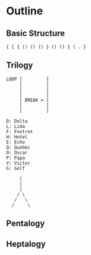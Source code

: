# Outline

## Basic Structure

`{ { { () () () } () () } ( . }`

## Trilogy

```
LOOP [         ]
     [         ]
     [         ]
     [         ]
     [ BREAK ∞ ]
     [         ]
     [         ]
```

```
D: Delta
L: Lima
F: Foxtrot
H: Hotel
E: Echo
Q: Quebec
O: Oscar
P: Papa
V: Victor
G: Golf
```

```
     |
     |
     |
    / \
   /   \
  /     \
```

## Pentalogy

## Heptalogy
